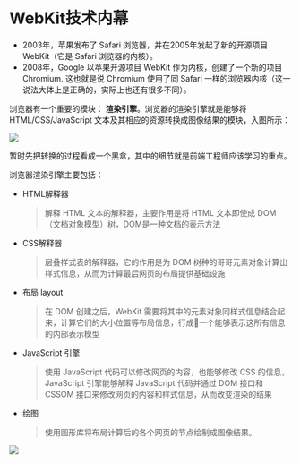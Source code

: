 # WebKit技术内幕

- 2003年，苹果发布了 Safari 浏览器，并在2005年发起了新的开源项目 WebKit（它是 Safari 浏览器的内核）。
- 2008年，Google 以苹果开源项目 WebKit 作为内核，创建了一个新的项目 Chromium. 这也就是说 Chromium 使用了同 Safari 一样的浏览器内核（这一说法大体上是正确的，实际上也还有很多不同）。


浏览器有一个重要的模块： **渲染引擎**。浏览器的渲染引擎就是能够将 HTML/CSS/JavaScript 文本及其相应的资源转换成图像结果的模块，入图所示：

![](https://ws4.sinaimg.cn/large/006tNbRwgy1fvcmtcr94rj30q0048wfg.jpg)

暂时先把转换的过程看成一个黑盒，其中的细节就是前端工程师应该学习的重点。


浏览器渲染引擎主要包括：

- HTML解释器
  > 解释 HTML 文本的解释器，主要作用是将 HTML 文本即使成 DOM（文档对象模型）树，DOM是一种文档的表示方法
- CSS解释器
  > 层叠样式表的解释器，它的作用是为 DOM 树种的哥哥元素对象计算出样式信息，从而为计算最后网页的布局提供基础设施
- 布局 layout
  > 在 DOM 创建之后，WebKit 需要将其中的元素对象同样式信息结合起来，计算它们的大小位置等布局信息，行成一个能够表示这所有信息的内部表示模型
- JavaScript 引擎
  > 使用 JavaScript 代码可以修改网页的内容，也能够修改 CSS 的信息，JavaScript 引擎能够解释 JavaScript 代码并通过 DOM 接口和 CSSOM 接口来修改网页的内容和样式信息，从而改变渲染的结果
- 绘图
  > 使用图形库将布局计算后的各个网页的节点绘制成图像结果。



![](https://ws1.sinaimg.cn/large/006tNbRwgy1fvcnm7sqibj30on0bmwi7.jpg)



